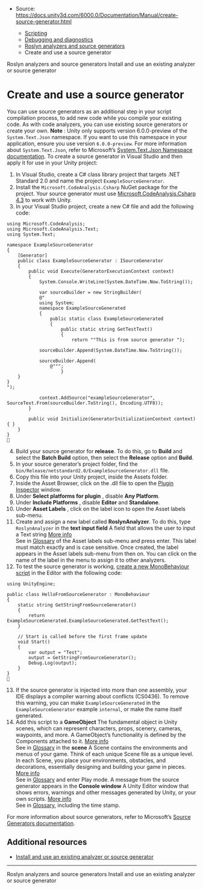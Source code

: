 * Source: https://docs.unity3d.com/6000.0/Documentation/Manual/create-source-generator.html

  * [Scripting](https://docs.unity3d.com/6000.0/Documentation/Manual/scripting.html)
  * [Debugging and diagnostics](https://docs.unity3d.com/6000.0/Documentation/Manual/debugging-and-diagnostics.html)
  * [Roslyn analyzers and source generators](https://docs.unity3d.com/6000.0/Documentation/Manual/roslyn-analyzers.html)
  * Create and use a source generator


[](https://docs.unity3d.com/6000.0/Documentation/Manual/roslyn-analyzers.html)
Roslyn analyzers and source generators
[](https://docs.unity3d.com/6000.0/Documentation/Manual/install-existing-analyzer.html)
Install and use an existing analyzer or source generator
# Create and use a source generator
You can use source generators as an additional step in your script compilation process, to add new code while you compile your existing code. As with code analyzers, you can use existing source generators or create your own.
**Note** : Unity only supports version 6.0.0-preview of the `System.Text.Json` namespace. If you want to use this namespace in your application, ensure you use version `6.0.0-preview`. For more information about `System.Text.Json`, refer to Microsoft’s [System.Text.Json Namespace documentation](https://docs.microsoft.com/en-us/dotnet/api/system.text.json?view=net-6.0).
To create a source generator in Visual Studio and then apply it for use in your Unity project:
  1. In Visual Studio, create a C# class library project that targets .NET Standard 2.0 and name the project `ExampleSourceGenerator`.
  2. Install the `Microsoft.CodeAnalysis.Csharp` NuGet package for the project. Your source generator must use [Microsoft.CodeAnalysis.Csharp 4.3](https://www.nuget.org/packages/Microsoft.CodeAnalysis.CSharp/4.3.0) to work with Unity.
  3. In your Visual Studio project, create a new C# file and add the following code:
```
using Microsoft.CodeAnalysis;
using Microsoft.CodeAnalysis.Text;
using System.Text;

namespace ExampleSourceGenerator
{
    [Generator]
    public class ExampleSourceGenerator : ISourceGenerator
    {
        public void Execute(GeneratorExecutionContext context)
        {
            System.Console.WriteLine(System.DateTime.Now.ToString());

            var sourceBuilder = new StringBuilder(
            @"
            using System;
            namespace ExampleSourceGenerated
            {
                public static class ExampleSourceGenerated
                {
                    public static string GetTestText()
                    {
                        return ""This is from source generator ");

            sourceBuilder.Append(System.DateTime.Now.ToString());

            sourceBuilder.Append(
                @""";
                    }
    }
}
");

            context.AddSource("exampleSourceGenerator", SourceText.From(sourceBuilder.ToString(), Encoding.UTF8));
        }

        public void Initialize(GeneratorInitializationContext context) { }
    }
}

```

  4. Build your source generator for **release**. To do this, go to **Build** and select the **Batch Build** option, then select the **Release** option and **Build**.
  5. In your source generator’s project folder, find the `bin/Release/netstandard2.0/ExampleSourceGenerator.dll` file.
  6. Copy this file into your Unity project, inside the Assets folder.
  7. Inside the Asset Browser, click on the .dll file to open the [Plugin Inspector](https://docs.unity3d.com/6000.0/Documentation/Manual/plug-in-inspector.html) window.
  8. Under **Select platforms for plugin** , disable **Any Platform**.
  9. Under **Include Platforms** , disable **Editor** and **Standalone**.
  10. Under **Asset Labels** , click on the label icon to open the Asset labels sub-menu.
  11. Create and assign a new label called **RoslynAnalyzer**. To do this, type `RoslynAnalyzer` in the **text input field** A field that allows the user to input a Text string [More info](https://docs.unity3d.com/Packages/com.unity.ugui@latest/index.html?subfolder=/manual/script-InputField.html)  
See in [Glossary](https://docs.unity3d.com/6000.0/Documentation/Manual/Glossary.html#TextInputField) of the Asset labels sub-menu and press enter. This label must match exactly and is case sensitive. Once created, the label appears in the Asset labels sub-menu from then on. You can click on the name of the label in the menu to assign it to other analyzers.
  12. To test the source generator is working, [create a new MonoBehaviour script](https://docs.unity3d.com/6000.0/Documentation/Manual/creating-scripts.html) in the Editor with the following code:
```
using UnityEngine;

public class HelloFromSourceGenerator : MonoBehaviour
{
    static string GetStringFromSourceGenerator()
    {
        return ExampleSourceGenerated.ExampleSourceGenerated.GetTestText();
    }

    // Start is called before the first frame update
    void Start()
    {
        var output = "Test";
        output = GetStringFromSourceGenerator();
        Debug.Log(output);
    }
}

```

  13. If the source generator is injected into more than one assembly, your IDE displays a compiler warning about conflicts (CS0436). To remove this warning, you can make `ExampleSourceGenerated` in the `ExampleSourceGenerator` example `internal`, or make the name itself generated.
  14. Add this script to a **GameObject** The fundamental object in Unity scenes, which can represent characters, props, scenery, cameras, waypoints, and more. A GameObject’s functionality is defined by the Components attached to it. [More info](https://docs.unity3d.com/6000.0/Documentation/Manual/class-GameObject.html)  
See in [Glossary](https://docs.unity3d.com/6000.0/Documentation/Manual/Glossary.html#GameObject) in the **scene** A Scene contains the environments and menus of your game. Think of each unique Scene file as a unique level. In each Scene, you place your environments, obstacles, and decorations, essentially designing and building your game in pieces. [More info](https://docs.unity3d.com/6000.0/Documentation/Manual/CreatingScenes.html)  
See in [Glossary](https://docs.unity3d.com/6000.0/Documentation/Manual/Glossary.html#Scene) and enter Play mode. A message from the source generator appears in the **Console window** A Unity Editor window that shows errors, warnings and other messages generated by Unity, or your own scripts. [More info](https://docs.unity3d.com/6000.0/Documentation/Manual/Console.html)  
See in [Glossary](https://docs.unity3d.com/6000.0/Documentation/Manual/Glossary.html#Consolewindow), including the time stamp.


For more information about source generators, refer to Microsoft’s [Source Generators documentation](https://docs.microsoft.com/en-us/dotnet/csharp/roslyn-sdk/source-generators-overview).
## Additional resources
  * [Install and use an existing analyzer or source generator](https://docs.unity3d.com/6000.0/Documentation/Manual/install-existing-analyzer.html)


* * *
[](https://docs.unity3d.com/6000.0/Documentation/Manual/roslyn-analyzers.html)
Roslyn analyzers and source generators
[](https://docs.unity3d.com/6000.0/Documentation/Manual/install-existing-analyzer.html)
Install and use an existing analyzer or source generator
